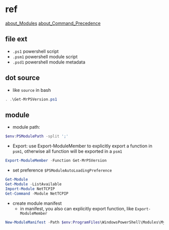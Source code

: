 # ref
[about_Modules](https://docs.microsoft.com/en-us/powershell/module/microsoft.powershell.core/about/about_modules?view=powershell-7.2)
[about_Command_Precedence](https://docs.microsoft.com/en-us/powershell/module/microsoft.powershell.core/about/about_command_precedence?view=powershell-7.2)

## file ext

* `.ps1` powershell script
* `.psm1` powershell module script
* `.psd1` powershell module metadata

## dot source

* like `source` in bash

```powershell
. .\Get-MrPSVersion.ps1
```

## module

* module path:

```powershell
$env:PSModulePath -split ';'
```

* Export: use Export-ModuleMember to explicitly export a function in `psm1`, otherwise all function will be exported in
  a `psm1`

```powershell
Export-ModuleMember -Function Get-MrPSVersion
```

* set preference `$PSModuleAutoLoadingPreference`

```powershell
Get-Module
Get-Module -ListAvailable
Import-Module NetTCPIP
Get-Command -Module NetTCPIP
```

* create module manifest
    * in manifest, you also can explicitly export function, like `Export-ModuleMember`

```powershell
New-ModuleManifest -Path $env:ProgramFiles\WindowsPowerShell\Modules\MyScriptModule\MyScriptModule.psd1 -RootModule MyScriptModule -Author 'Mike F Robbins' -Description 'MyScriptModule' -CompanyName 'mikefrobbins.com'
```